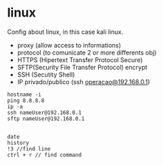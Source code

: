 # linux
Config about linux, in this case kali linux.
- proxy (allow access to informations)
- protocol (to comunicate 2 or more differents obj)
- HTTPS (Hipertext Transfer Protocol Secure)
- SFTP(Security File Transfer Protocol) encrypt
- SSH (Secutity Shell)
- IP privado/publico (ssh operacao@192.168.0.1)

```
hostname -i
ping 8.8.8.8
ip -a
ssh nameUser@192.168.0.1
sftp nameUser@192.168.0.1


date
history
!3 //find line
ctrl + r // find command
```
